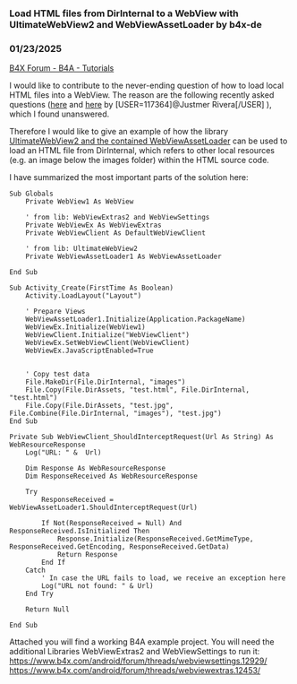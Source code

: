 ### Load HTML files from DirInternal to a WebView with UltimateWebView2 and WebViewAssetLoader by b4x-de
### 01/23/2025
[B4X Forum - B4A - Tutorials](https://www.b4x.com/android/forum/threads/165222/)

I would like to contribute to the never-ending question of how to load local HTML files into a WebView. The reason are the following recently asked questions ([here](https://www.b4x.com/android/forum/threads/ultimatewebview2.158340/post-1011623) and [here](https://www.b4x.com/android/forum/threads/ultimatewebviewassetloader.144244/post-1011597) by [USER=117364]@Justmer Rivera[/USER] ), which I found unanswered.  
  
Therefore I would like to give an example of how the library [UltimateWebView2 and the contained WebViewAssetLoader](https://www.b4x.com/android/forum/threads/ultimatewebview2.158340/) can be used to load an HTML file from DirInternal, which refers to other local resources (e.g. an image below the images folder) within the HTML source code.  
  
I have summarized the most important parts of the solution here:  
  

```B4X
Sub Globals  
    Private WebView1 As WebView  
  
    ' from lib: WebViewExtras2 and WebViewSettings  
    Private WebViewEx As WebViewExtras  
    Private WebViewClient As DefaultWebViewClient  
      
    ' from lib: UltimateWebView2  
    Private WebViewAssetLoader1 As WebViewAssetLoader  
      
End Sub  
  
Sub Activity_Create(FirstTime As Boolean)  
    Activity.LoadLayout("Layout")  
      
    ' Prepare Views  
    WebViewAssetLoader1.Initialize(Application.PackageName)  
    WebViewEx.Initialize(WebView1)  
    WebViewClient.Initialize("WebViewClient")  
    WebViewEx.SetWebViewClient(WebViewClient)  
    WebViewEx.JavaScriptEnabled=True  
  
      
    ' Copy test data  
    File.MakeDir(File.DirInternal, "images")  
    File.Copy(File.DirAssets, "test.html", File.DirInternal, "test.html")  
    File.Copy(File.DirAssets, "test.jpg", File.Combine(File.DirInternal, "images"), "test.jpg")  
End Sub  
  
Private Sub WebViewClient_ShouldInterceptRequest(Url As String) As WebResourceResponse  
    Log("URL: " &  Url)  
      
    Dim Response As WebResourceResponse  
    Dim ResponseReceived As WebResourceResponse  
  
    Try  
        ResponseReceived = WebViewAssetLoader1.ShouldInterceptRequest(Url)  
          
        If Not(ResponseReceived = Null) And ResponseReceived.IsInitialized Then  
            Response.Initialize(ResponseReceived.GetMimeType, ResponseReceived.GetEncoding, ResponseReceived.GetData)  
            Return Response  
        End If  
    Catch  
        ' In case the URL fails to load, we receive an exception here  
        Log("URL not found: " & Url)  
    End Try  
      
    Return Null  
      
End Sub
```

  
  
Attached you will find a working B4A example project. You will need the additional Libraries WebViewExtras2 and WebViewSettings to run it:  
<https://www.b4x.com/android/forum/threads/webviewsettings.12929/>  
<https://www.b4x.com/android/forum/threads/webviewextras.12453/>